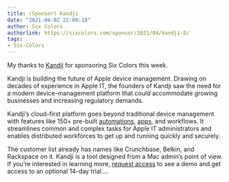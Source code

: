 ```yaml
---
title: (Sponsor) Kandji
date: "2021-04-02 22:00:18"
author: Six Colors
authorlink: https://sixcolors.com/sponsor/2021/04/kandji-8/
tags:
- Six-Colors
---
```

<p>My thanks to <a href="https://www.kandji.io/product?utm_campaign=Six%20Colors&#38;utm_source=Other&#38;utm_medium=Six%20Colors&#38;utm_term=2021-03-29-six-colors">Kandji</a> for sponsoring Six Colors this week.</p>
<p>Kandji is building the future of Apple device management. Drawing on decades of experience in Apple IT, the founders of Kandji saw the need for a modern device-management platform that could accommodate growing businesses and increasing regulatory demands.</p>
<p>Kandji’s cloud-first platform goes beyond traditional device management with features like 150+ pre-built <a href="https://www.kandji.io/product?utm_campaign=Six%20Colors&#38;utm_source=Other&#38;utm_medium=Six%20Colors&#38;utm_term=2021-03-29-six-colors#controls">automations</a>, <a href="https://www.kandji.io/product?utm_campaign=Six%20Colors&#38;utm_source=Other&#38;utm_medium=Six%20Colors&#38;utm_term=2021-03-29-six-colors#apps">apps</a>, and workflows. It streamlines common and complex tasks for Apple IT administrators and enables distributed workforces to get up and running quickly and securely.</p>
<p>The customer list already has names like Crunchbase, Belkin, and Rackspace on it. Kandji is a tool designed from a Mac admin’s point of view. If you’re interested in learning more, <a href="https://www.kandji.io/start?utm_campaign=Six%20Colors&#38;utm_source=Other&#38;utm_medium=Six%20Colors&#38;utm_term=2021-03-29-six-colors">request access</a> to see a demo and get access to an optional 14-day trial.&#8230;</p>